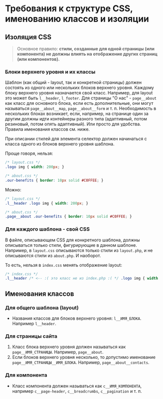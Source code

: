 # Требования к структуре CSS, именованию классов и изоляции

## Изоляция CSS

> Основное правило: **стили, созданные для одной страницы (или компонента) не должны
 влиять на отображение других страниц (или компонентов).** 

### Блоки верхнего уровня и их классы

Шаблон (как общий - layout, 
так и конкретной страницы) должен состоять
из одного или нескольких блоков верхнего уровня. Каждому блоку
верхнего уровня назначается свой класс. Например, для layout это
может быть `l__header`, `l_footer`. Для страницы "О нас" -  `page__about`
как класс для основного блока, если есть дополнительные, они могут
называться `page__about__map`, `page__about__form` и т. п. Необходимость
в нескольких блоках возникает, если, например, на странице один 
за другим должны идти контейнеры разного типа (адаптивный, 
потом резиновый, потом опять адаптивный). Или просто для удобства.
Правила именования классов см. ниже.

При описании стилей для элемента селектор должен начинаться с класса
одного из блоков верхнего уровня шаблона.

Проще говоря, нельзя:

```css
/* layout.css */
.logo img { width: 200px; }

/* about.css */
.our-benefits { border: 10px solid #C0FFEE; }
```

Можно:

```css
/* layout.css */
.l__header .logo img { width: 200px; }

/* about.css */
.page__about .our-benefits { border: 10px solid #C0FFEE; }
```

### Для каждого шаблона - свой CSS

В файле, описывающем CSS для конкретного шаблона, должны описываться
только стили, фигурирующие в данном шаблоне. Например, в `layout.css`
описываются только стили из `layout.php`, и не описываются стили
из `about.php`. И наоборот.

То есть, нельзя в `index.css` менять отображение layout:

```css
/* index.css */
.l__header /* <-- :( это класс не из index.php :( */ .logo img { width: 200px }
```

## Именования классов

### Для общего шаблона (layout)

 * Названия классов для блоков верхнего уровня: `l__ИМЯ_БЛОКА`. Например `l__header`.
 
### Для страницы сайта

 1. Класс блока верхнего уровня должен называться как `page__ИМЯ_СТРАНИЦЫ`. Например,
 `page__about`.
 2. Если блоков верхнего уровня несколько, то допустимо именование `page__ИМЯ_СТРАНИЦЫ__ИМЯ_БЛОКА`.
 Например, `page__about__contacts`.

### Для компонента

 * Класс компонента должен называться как `c__ИМЯ_КОМПОНЕНТА`, например
 `c__page-header`, `c__breadcrumbs`, `c__pagination` и т. п. 